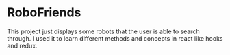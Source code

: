 # RoboFriends

This project just displays some robots that the user is able to search through. I used it to learn different methods and concepts in react like hooks and redux. 
